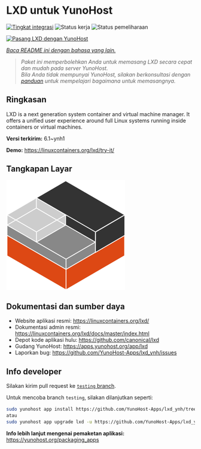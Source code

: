 <!--
N.B.: README ini dibuat secara otomatis oleh <https://github.com/YunoHost/apps/tree/master/tools/readme_generator>
Ini TIDAK boleh diedit dengan tangan.
-->

# LXD untuk YunoHost

[![Tingkat integrasi](https://dash.yunohost.org/integration/lxd.svg)](https://ci-apps.yunohost.org/ci/apps/lxd/) ![Status kerja](https://ci-apps.yunohost.org/ci/badges/lxd.status.svg) ![Status pemeliharaan](https://ci-apps.yunohost.org/ci/badges/lxd.maintain.svg)

[![Pasang LXD dengan YunoHost](https://install-app.yunohost.org/install-with-yunohost.svg)](https://install-app.yunohost.org/?app=lxd)

*[Baca README ini dengan bahasa yang lain.](./ALL_README.md)*

> *Paket ini memperbolehkan Anda untuk memasang LXD secara cepat dan mudah pada server YunoHost.*  
> *Bila Anda tidak mempunyai YunoHost, silakan berkonsultasi dengan [panduan](https://yunohost.org/install) untuk mempelajari bagaimana untuk memasangnya.*

## Ringkasan

LXD is a next generation system container and virtual machine manager. It offers a unified user experience around full Linux systems running inside containers or virtual machines.

**Versi terkirim:** 6.1~ynh1

**Demo:** <https://linuxcontainers.org/lxd/try-it/>

## Tangkapan Layar

![Tangkapan Layar pada LXD](./doc/screenshots/LXD-logo.png)

## Dokumentasi dan sumber daya

- Website aplikasi resmi: <https://linuxcontainers.org/lxd/>
- Dokumentasi admin resmi: <https://linuxcontainers.org/lxd/docs/master/index.html>
- Depot kode aplikasi hulu: <https://github.com/canonical/lxd>
- Gudang YunoHost: <https://apps.yunohost.org/app/lxd>
- Laporkan bug: <https://github.com/YunoHost-Apps/lxd_ynh/issues>

## Info developer

Silakan kirim pull request ke [`testing` branch](https://github.com/YunoHost-Apps/lxd_ynh/tree/testing).

Untuk mencoba branch `testing`, silakan dilanjutkan seperti:

```bash
sudo yunohost app install https://github.com/YunoHost-Apps/lxd_ynh/tree/testing --debug
atau
sudo yunohost app upgrade lxd -u https://github.com/YunoHost-Apps/lxd_ynh/tree/testing --debug
```

**Info lebih lanjut mengenai pemaketan aplikasi:** <https://yunohost.org/packaging_apps>
